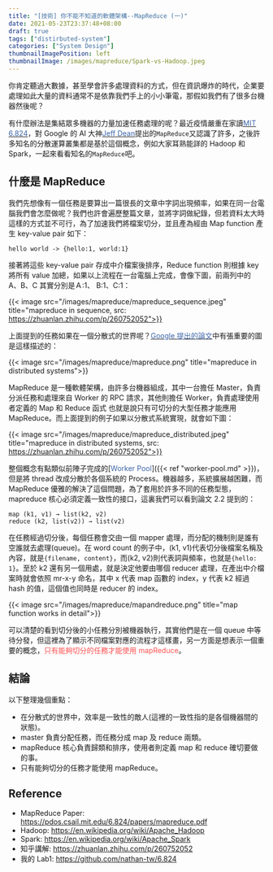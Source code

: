 ```yaml
---
title: "[技術] 你不能不知道的軟體架構--MapReduce (一)"
date: 2021-05-23T23:37:48+08:00
draft: true
tags: ["distirbuted-system"]
categories: ["System Design"]
thumbnailImagePosition: left
thumbnailImage: /images/mapreduce/Spark-vs-Hadoop.jpeg
---
```


你肯定聽過大數據，甚至學會許多處理資料的方式，但在資訊爆炸的時代，企業要處理如此大量的資料通常不是依靠我們手上的小小筆電，那假如我們有了很多台機器然後呢？

<!--more-->

有什麼辦法是集結眾多機器的力量加速任務處理的呢？最近疫情嚴重在家讀[<span style="color:#3D65A8">MIT 6.824</span>](https://pdos.csail.mit.edu/6.824/schedule.html)，對 Google 的 AI 大神[<span style="color:#3D65A8">Jeff Dean</span>](https://en.wikipedia.org/wiki/Jeff_Dean)提出的`MapReduce`又認識了許多，之後許多知名的分散運算叢集都是基於這個概念，例如大家耳熟能詳的 Hadoop 和 Spark，一起來看看知名的`MapReduce`吧。

## 什麼是 MapReduce

我們先想像有一個任務是要算出一篇很長的文章中字詞出現頻率，如果在同一台電腦我們會怎麼做呢？我們也許會遍歷整篇文章，並將字詞做紀錄，但若資料太大時這樣的方式並不可行，為了加速我們將檔案切分，並且產為經由 Map function 產生 key-value pair 如下：

`hello world -> {hello:1, world:1}`

接著將這些 key-value pair 存成中介檔案後排序，Reduce function 則根據 key 將所有 value 加總，如果以上流程在一台電腦上完成，會像下圖，前兩列中的 A、B、C 其實分別是Ａ:1、 B:1、C:1：

{{< image src="/images/mapreduce/mapreduce_sequence.jpeg" title="mapreduce in sequence, src: https://zhuanlan.zhihu.com/p/260752052">}}

上面提到的任務如果在一個分散式的世界呢？[<span style="color:#3D65A8">Google 提出的論文</span>](https://pdos.csail.mit.edu/6.824/papers/mapreduce.pdf)中有張重要的圖是這樣描述的：

{{< image src="/images/mapreduce/mapreduce.png" title="mapreduce in distributed systems">}}

MapReduce 是一種軟體架構，由許多台機器組成，其中一台擔任 Master，負責分派任務和處理來自 Worker 的 RPC 請求，其他則擔任 Worker，負責處理使用者定義的 Map 和 Reduce 函式
也就是說只有可切分的大型任務才能應用 MapReduce。而上面提到的例子如果以分散式系統實現，就會如下圖：

{{< image src="/images/mapreduce/mapreduce_distributed.jpeg" title="mapreduce in distributed systems, src: https://zhuanlan.zhihu.com/p/260752052">}}

整個概念有點類似前陣子完成的[<span style="color:#3D65A8">Worker Pool</span>]({{< ref "worker-pool.md" >}})，但是將 thread 改成分散於各個系統的 Process。機器越多，系統擴展越困難，而 MapReduce 優雅的解決了這個問題，為了套用於許多不同的任務型態，mapreduce 核心必須定義一致性的接口，這裏我們可以看到論文 2.2 提到的：

```
map (k1, v1) → list(k2, v2)
reduce (k2, list(v2)) → list(v2)
```

在任務經過切分後，每個任務會交由一個 mapper 處理，而分配的機制則是誰有空誰就去處理(queue)。在 word count 的例子中，(k1, v1)代表切分後檔案名稱及內容，就是`{filename, content}`，而(k2, v2)則代表詞與頻率，也就是`{hello: 1}`。至於 k2 還有另一個用處，就是決定他要由哪個 reducer 處理，在產出中介檔案時就會依照 mr-x-y 命名，其中 x 代表 map 函數的 index，y 代表 k2 經過 hash 的值，這個值也同時是 reducer 的 index。

{{< image src="/images/mapreduce/mapandreduce.png" title="map function works in detail">}}

可以清楚的看到切分後的小任務分別被機器執行，其實他們是在一個 queue 中等待分發，但這裡為了顯示不同檔案對應的流程才這樣畫，另一方面是想表示一個重要的概念，<span style="color:#FF5151">只有能夠切分的任務才能使用 mapReduce</span>。

## 結論

以下整理幾個重點：

-   在分散式的世界中，效率是一致性的敵人(這裡的一致性指的是各個機器間的狀態)。
-   master 負責分配任務，而任務分成 map 及 reduce 兩類。
-   mapReduce 核心負責歸類和排序，使用者則定義 map 和 reduce 確切要做的事。
-   只有能夠切分的任務才能使用 mapReduce。

## Reference

-   MapReduce Paper: https://pdos.csail.mit.edu/6.824/papers/mapreduce.pdf
-   Hadoop: https://en.wikipedia.org/wiki/Apache_Hadoop
-   Spark: https://en.wikipedia.org/wiki/Apache_Spark
-   知乎講解: https://zhuanlan.zhihu.com/p/260752052
-   我的 Lab1: https://github.com/nathan-tw/6.824
